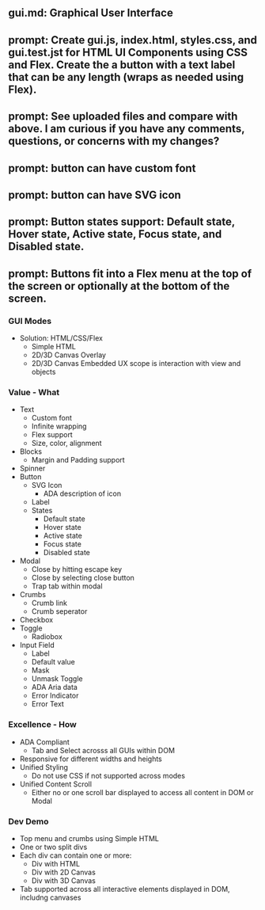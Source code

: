 ## gui.md: Graphical User Interface

## prompt: Create gui.js, index.html, styles.css, and gui.test.jst for HTML UI Components using CSS and Flex. Create the a button with a text label that can be any length (wraps as needed using Flex).

## prompt: See uploaded files and compare with above. I am curious if you have any comments, questions, or concerns with my changes?

## prompt: button can have custom font
## prompt: button can have SVG icon
## prompt: Button states support: Default state, Hover state, Active state, Focus state, and Disabled state.
## prompt: Buttons fit into a Flex menu at the top of the screen or optionally at the bottom of the screen.

### GUI Modes
- Solution: HTML/CSS/Flex
  - Simple HTML
  - 2D/3D Canvas Overlay
  - 2D/3D Canvas Embedded UX scope is interaction with view and objects

### Value - What
- Text
  - Custom font
  - Infinite wrapping
  - Flex support
  - Size, color, alignment
- Blocks
  - Margin and Padding support
- Spinner
- Button
  - SVG Icon
    - ADA description of icon
  - Label
  - States
    - Default state
    - Hover state
    - Active state
    - Focus state
    - Disabled state
- Modal
  - Close by hitting escape key
  - Close by selecting close button
  - Trap tab within modal
- Crumbs
  - Crumb link
  - Crumb seperator
- Checkbox
- Toggle
  - Radiobox
- Input Field
  - Label
  - Default value
  - Mask
  - Unmask Toggle
  - ADA Aria data
  - Error Indicator
  - Error Text

### Excellence - How
- ADA Compliant
  - Tab and Select acrosss all GUIs within DOM
- Responsive for different widths and heights
- Unified Styling
  - Do not use CSS if not supported across modes
- Unified Content Scroll
  - Either no or one scroll bar displayed to access all content in DOM or Modal


### Dev Demo
- Top menu and crumbs using Simple HTML
- One or two split divs
- Each div can contain one or more:
  - Div with HTML
  - Div with 2D Canvas
  - Div with 3D Canvas
- Tab supported across all interactive elements displayed in DOM, includng canvases
